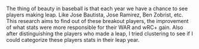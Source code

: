 The thing of beauty in baseball is that each year we have a chance to see players making leap. Like Jose Bautista, Jose Ramirez, Ben Zobrist, etc. This research aims to find out of these breakout players, the improvement of what stats were more responsible for their WAR and wRC+ gain. Also after distinguishing the players who made a leap, I tried clustering to see if I could categorize these players stats in their leap year. 

